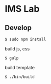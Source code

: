 # IMS Lab

## Develop

```
$ sudo npm install
```

build js, css

```
$ gulp
```

build template

```
$ ./bin/build
```

